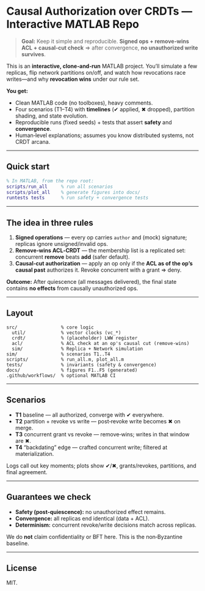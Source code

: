 # Causal Authorization over CRDTs — Interactive MATLAB Repo

> **Goal:** Keep it simple and reproducible. **Signed ops + remove‑wins ACL + causal‑cut check** ⇒ after convergence, **no unauthorized write survives**.

This is an **interactive, clone‑and‑run** MATLAB project. You’ll simulate a few replicas, flip network partitions on/off, and watch how revocations race writes—and why **revocation wins** under our rule set.

**You get:**
- Clean MATLAB code (no toolboxes), heavy comments.
- Four scenarios (T1–T4) with **timelines** (✔ applied, ✖ dropped), partition shading, and state evolution.
- Reproducible runs (fixed seeds) + tests that assert **safety** and **convergence**.
- Human‑level explanations; assumes you know distributed systems, not CRDT arcana.

---

## Quick start

```matlab
% In MATLAB, from the repo root:
scripts/run_all     % run all scenarios
scripts/plot_all    % generate figures into docs/
runtests tests      % run safety + convergence tests
```

---

## The idea in three rules

1) **Signed operations** — every op carries `author` and (mock) signature; replicas ignore unsigned/invalid ops.  
2) **Remove‑wins ACL‑CRDT** — the membership list is a replicated set: concurrent **remove** beats **add** (safer default).  
3) **Causal‑cut authorization** — apply an op only if the **ACL as of the op’s causal past** authorizes it. Revoke concurrent with a grant ⇒ deny.

**Outcome:** After quiescence (all messages delivered), the final state contains **no effects** from causally unauthorized ops.

---

## Layout

```
src/                % core logic
  util/             % vector clocks (vc_*)
  crdt/             % (placeholder) LWW register
  acl/              % ACL check at an op's causal cut (remove-wins)
  sim/              % Replica + Network simulation
sim/                % scenarios T1..T4
scripts/            % run_all.m, plot_all.m
tests/              % invariants (safety & convergence)
docs/               % figures F1..F5 (generated)
.github/workflows/  % optional MATLAB CI
```

---

## Scenarios

- **T1** baseline — all authorized, converge with ✔ everywhere.  
- **T2** partition + revoke vs write — post‑revoke write becomes ✖ on merge.  
- **T3** concurrent grant vs revoke — remove‑wins; writes in that window are ✖.  
- **T4** “backdating” edge — crafted concurrent write; filtered at materialization.

Logs call out key moments; plots show ✔/✖, grants/revokes, partitions, and final agreement.

---

## Guarantees we check

- **Safety (post‑quiescence):** no unauthorized effect remains.  
- **Convergence:** all replicas end identical (data + ACL).  
- **Determinism:** concurrent revoke/write decisions match across replicas.

We do **not** claim confidentiality or BFT here. This is the non‑Byzantine baseline.

---

## License

MIT.
